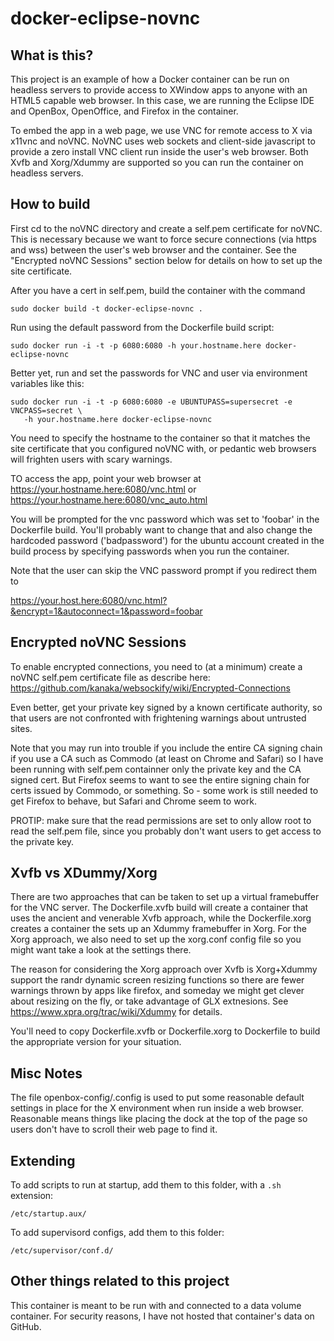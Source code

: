 docker-eclipse-novnc
=========================

What is this?
-------------
This project is an example of how a Docker container can be
run on headless servers to provide access to XWindow apps to anyone with
an HTML5 capable web browser. In this case, we are running the Eclipse IDE and
OpenBox, OpenOffice, and Firefox in the container.

To embed the app in a web page, we use VNC for remote access to X via x11vnc and noVNC.
NoVNC uses web sockets and client-side javascript to provide a zero install VNC 
client run inside the user's web browser. Both Xvfb and Xorg/Xdummy are supported so
you can run the container on headless servers.

How to build 
------------
First cd to the noVNC directory and create a self.pem certificate 
for noVNC. This is necessary because we want to force secure connections 
(via https and wss) between the user's web browser and the container. 
See the "Encrypted noVNC Sessions" section below for details on how to
set up the site certificate.

After you have a cert in self.pem, build the container with the command
```
sudo docker build -t docker-eclipse-novnc .
```

Run using the default password from the Dockerfile build script:
```
sudo docker run -i -t -p 6080:6080 -h your.hostname.here docker-eclipse-novnc
```

Better yet, run and set the passwords for VNC and user via environment variables like this:

```
sudo docker run -i -t -p 6080:6080 -e UBUNTUPASS=supersecret -e VNCPASS=secret \
   -h your.hostname.here docker-eclipse-novnc
```
You need to specify the hostname to the container so that it matches the
site certificate that you configured noVNC with, or pedantic web browsers will
frighten users with scary warnings. 

TO access the app, point your web browser at
    https://your.hostname.here:6080/vnc.html
or
    https://your.hostname.here:6080/vnc_auto.html

You will be prompted for the vnc password which was set to 'foobar' in the
Dockerfile build. You'll probably want to change that and also change the 
hardcoded password ('badpassword') for the ubuntu account created 
in the build process by specifying passwords when you run the container.

Note that the user can skip the VNC password prompt if you redirect them to 

 https://your.host.here:6080/vnc.html?&encrypt=1&autoconnect=1&password=foobar


Encrypted noVNC Sessions
------------------------
To enable encrypted connections, you need to (at a minimum) create a 
noVNC self.pem certificate file as describe here: 
   https://github.com/kanaka/websockify/wiki/Encrypted-Connections

Even better, get your private key signed by a known certificate authority,
so that users are not confronted with frightening warnings about untrusted sites. 

Note that you may run into trouble if you include the entire CA signing 
chain if you use a CA such as Commodo (at least on Chrome and Safari) so I 
have been running with self.pem containner only the private key and the 
CA signed cert. But Firefox seems to want to see the entire signing chain for certs issued 
by Commodo, or something. So - some work is still needed to get Firefox
to behave, but Safari and Chrome seem to work.

PROTIP: make sure that the read permissions are set to only allow root to read the
self.pem file, since you probably don't want users to get access to the private key.

Xvfb vs XDummy/Xorg
-------------------
There are two approaches that can be taken to set up a virtual framebuffer for the VNC
server. The Dockerfile.xvfb build will create a container that uses the ancient and venerable
Xvfb approach, while the Dockerfile.xorg creates a container the sets up an Xdummy framebuffer
in Xorg. For the Xorg approach, we also need to set up the xorg.conf config file so you might 
want take a look at the settings there.

The reason for considering the Xorg approach over Xvfb is Xorg+Xdummy support the randr 
dynamic screen resizing functions so there are fewer warnings thrown by apps like firefox,
and someday we might get clever about resizing on the fly, or take advantage of GLX extnesions.
See https://www.xpra.org/trac/wiki/Xdummy for details.

You'll need to copy Dockerfile.xvfb or Dockerfile.xorg to Dockerfile to build the appropriate
version for your situation.

Misc Notes
----------
The file openbox-config/.config is used to put some reasonable default settings in place for 
the X environment when run inside a web browser. Reasonable means things like placing the dock 
at the top of the page so users don't have to scroll their web page to find it.

Extending
---------

To add scripts to run at startup, add them to this folder, with a ```.sh``` extension:

```
/etc/startup.aux/
```

To add supervisord configs, add them to this folder:
```
/etc/supervisor/conf.d/
```

Other things related to this project
------------------------------------
This container is meant to be run with and connected to a data volume container. For security reasons, I have not hosted that container's data on GitHub.